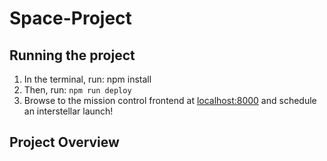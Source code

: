 # Space-Project

## Running the project
1. In the terminal, run: npm install
1. Then, run: `npm run deploy`
2. Browse to the mission control frontend at [localhost:8000](http://localhost:8000) and schedule an interstellar launch!

## Project Overview

